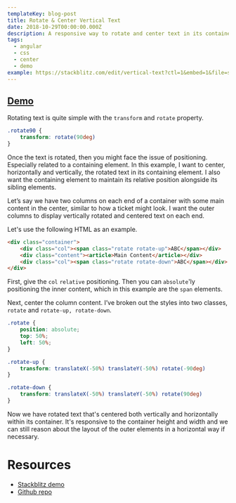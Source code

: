 ```yaml
---
templateKey: blog-post
title: Rotate & Center Vertical Text
date: 2018-10-29T00:00:00.000Z
description: A responsive way to rotate and center text in its container
tags:
  - angular
  - css
  - center
  - demo
example: https://stackblitz.com/edit/vertical-text?ctl=1&embed=1&file=src/app/app.component.ts&hideExplorer=1&view=preview
---
```


## [Demo](https://stackblitz.com/github/schuchard/rotate-vertical-text-ng)

Rotating text is quite simple with the `transform` and `rotate` property.

```css
.rotate90 {
    transform: rotate(90deg)
}
```

Once the text is rotated, then you might face the issue of positioning. Especially related to a containing element. In this example, I want to center, horizontally and vertically, the rotated text in its containing element. I also want the containing element to maintain its relative position alongside its sibling elements.

Let’s say we have two columns on each end of a container with some main content in the center, similar to how a ticket might look. I want the outer columns to display vertically rotated and centered text on each end.

Let's use the following HTML as an example.

```html
<div class="container">
    <div class="col"><span class="rotate rotate-up">ABC</span></div>
    <div class="content"><article>Main Content</article></div>
    <div class="col"><span class="rotate rotate-down">ABC</span></div>
</div>
```

First, give the `col` `relative` positioning. Then you can `absolute`'ly positioning the inner content, which in this example are the `span` elements.

Next, center the column content. I’ve broken out the styles into two classes, `rotate` and `rotate-up, rotate-down`.

```css
.rotate {
    position: absolute;
    top: 50%;
    left: 50%;
}

.rotate-up {
    transform: translateX(-50%) translateY(-50%) rotate(-90deg)
}

.rotate-down {
    transform: translateX(-50%) translateY(-50%) rotate(90deg)
}
```

Now we have rotated text that's centered both vertically and horizontally within its container. It's responsive to the container height and width and we can still reason about the layout of the outer elements in a horizontal way if necessary.

# Resources

- [Stackblitz demo](https://stackblitz.com/github/schuchard/rotate-vertical-text-ng)
- [Github repo](https://github.com/schuchard/rotate-vertical-text-ng)